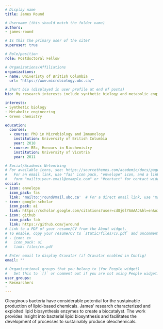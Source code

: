 ```yaml
---
# Display name
title: James Round

# Username (this should match the folder name)
authors:
- james-round

# Is this the primary user of the site?
superuser: true

# Role/position
role: Postdoctoral Fellow

# Organizations/Affiliations
organizations:
- name: Univeristy of British Columbia
  url: "https://www.microbiology.ubc.ca/"

# Short bio (displayed in user profile at end of posts)
bio: My research interests include synthetic biology and metabolic engineering in Actinobacteria.

interests:
- Synthetic biology
- Metabolic engineering
- Green chemistry

education:
  courses:
  - course: PhD in Microbiology and Immunology
    institution: University of British Columbia
    year: 2018
  - course: BSc, Honours in Biochemistry
    institution: University of Vicotria
    year: 2011

# Social/Academic Networking
# For available icons, see: https://sourcethemes.com/academic/docs/page-builder/#icons
#   For an email link, use "fas" icon pack, "envelope" icon, and a link in the
#   form "mailto:your-email@example.com" or "#contact" for contact widget.
social:
- icon: envelope
  icon_pack: fas
  link: 'mailto:jround@mail.ubc.ca'  # For a direct email link, use "mailto:test@example.org".
- icon: google-scholar
  icon_pack: ai
  link: https://scholar.google.com/citations?user=cdOj6lYAAAAJ&hl=en&oi=ao
- icon: github
  icon_pack: fab
  link: https://github.com/jwround
# Link to a PDF of your resume/CV from the About widget.
# To enable, copy your resume/CV to `static/files/cv.pdf` and uncomment the lines below.
# - icon: cv
#   icon_pack: ai
#   link: files/cv.pdf

# Enter email to display Gravatar (if Gravatar enabled in Config)
email: ""

# Organizational groups that you belong to (for People widget)
#   Set this to `[]` or comment out if you are not using People widget.
user_groups:
- Researchers
- 
---
```


Oleaginous bacteria have considerable potential for the sustainable production of lipid-based chemicals. James' research characterized and exploited lipid biosynthesis enzymes to create a biocatalyst. The work provides insight into bacterial lipid biosynthesis and facilitates the development of processes to sustainably produce oleochemicals.
